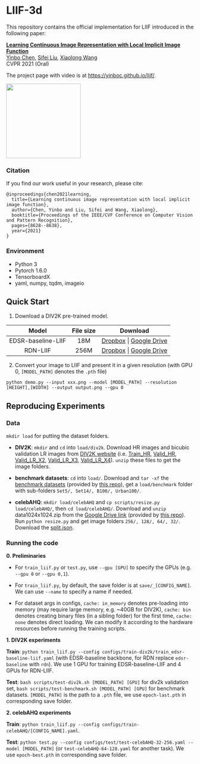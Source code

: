 # LIIF-3d

This repository contains the official implementation for LIIF introduced in the following paper:

[**Learning Continuous Image Representation with Local Implicit Image Function**](https://arxiv.org/abs/2012.09161)
<br>
[Yinbo Chen](https://yinboc.github.io/), [Sifei Liu](https://www.sifeiliu.net/), [Xiaolong Wang](https://xiaolonw.github.io/)
<br>
CVPR 2021 (Oral)

The project page with video is at https://yinboc.github.io/liif/.

<img src="https://user-images.githubusercontent.com/10364424/102488232-b3c96080-40a6-11eb-905f-a1a21b7c6f8a.png" width="200">

### Citation

If you find our work useful in your research, please cite:

```
@inproceedings{chen2021learning,
  title={Learning continuous image representation with local implicit image function},
  author={Chen, Yinbo and Liu, Sifei and Wang, Xiaolong},
  booktitle={Proceedings of the IEEE/CVF Conference on Computer Vision and Pattern Recognition},
  pages={8628--8638},
  year={2021}
}
```

### Environment
- Python 3
- Pytorch 1.6.0
- TensorboardX
- yaml, numpy, tqdm, imageio

## Quick Start

1. Download a DIV2K pre-trained model.

Model|File size|Download
:-:|:-:|:-:
EDSR-baseline-LIIF|18M|[Dropbox](https://www.dropbox.com/s/6f402wcn4v83w2v/edsr-baseline-liif.pth?dl=0) &#124; [Google Drive](https://drive.google.com/file/d/1wBHSrgPLOHL_QVhPAIAcDC30KSJLf67x/view?usp=sharing)
RDN-LIIF|256M|[Dropbox](https://www.dropbox.com/s/mzha6ll9kb9bwy0/rdn-liif.pth?dl=0) &#124; [Google Drive](https://drive.google.com/file/d/1xaAx6lBVVw_PJ3YVp02h3k4HuOAXcUkt/view?usp=sharing)

2. Convert your image to LIIF and present it in a given resolution (with GPU 0, `[MODEL_PATH]` denotes the `.pth` file)

```
python demo.py --input xxx.png --model [MODEL_PATH] --resolution [HEIGHT],[WIDTH] --output output.png --gpu 0
```

## Reproducing Experiments

### Data

`mkdir load` for putting the dataset folders.

- **DIV2K**: `mkdir` and `cd` into `load/div2k`. Download HR images and bicubic validation LR images from [DIV2K website](https://data.vision.ee.ethz.ch/cvl/DIV2K/) (i.e. [Train_HR](http://data.vision.ee.ethz.ch/cvl/DIV2K/DIV2K_train_HR.zip), [Valid_HR](http://data.vision.ee.ethz.ch/cvl/DIV2K/DIV2K_valid_HR.zip), [Valid_LR_X2](http://data.vision.ee.ethz.ch/cvl/DIV2K/DIV2K_valid_LR_bicubic_X2.zip), [Valid_LR_X3](http://data.vision.ee.ethz.ch/cvl/DIV2K/DIV2K_valid_LR_bicubic_X3.zip), [Valid_LR_X4](http://data.vision.ee.ethz.ch/cvl/DIV2K/DIV2K_valid_LR_bicubic_X4.zip)). `unzip` these files to get the image folders.

- **benchmark datasets**: `cd` into `load/`. Download and `tar -xf` the [benchmark datasets](https://cv.snu.ac.kr/research/EDSR/benchmark.tar) (provided by [this repo](https://github.com/thstkdgus35/EDSR-PyTorch)), get a `load/benchmark` folder with sub-folders `Set5/, Set14/, B100/, Urban100/`.

- **celebAHQ**: `mkdir load/celebAHQ` and `cp scripts/resize.py load/celebAHQ/`, then `cd load/celebAHQ/`. Download and `unzip` data1024x1024.zip from the [Google Drive link](https://drive.google.com/drive/folders/11Vz0fqHS2rXDb5pprgTjpD7S2BAJhi1P?usp=sharing) (provided by [this repo](github.com/suvojit-0x55aa/celebA-HQ-dataset-download)). Run `python resize.py` and get image folders `256/, 128/, 64/, 32/`. Download the [split.json](https://www.dropbox.com/s/2qeijojdjzvp3b9/split.json?dl=0).

### Running the code

**0. Preliminaries**

- For `train_liif.py` or `test.py`, use `--gpu [GPU]` to specify the GPUs (e.g. `--gpu 0` or `--gpu 0,1`).

- For `train_liif.py`, by default, the save folder is at `save/_[CONFIG_NAME]`. We can use `--name` to specify a name if needed.

- For dataset args in configs, `cache: in_memory` denotes pre-loading into memory (may require large memory, e.g. ~40GB for DIV2K), `cache: bin` denotes creating binary files (in a sibling folder) for the first time, `cache: none` denotes direct loading. We can modify it according to the hardware resources before running the training scripts.

**1. DIV2K experiments**

**Train**: `python train_liif.py --config configs/train-div2k/train_edsr-baseline-liif.yaml` (with EDSR-baseline backbone, for RDN replace `edsr-baseline` with `rdn`). We use 1 GPU for training EDSR-baseline-LIIF and 4 GPUs for RDN-LIIF.

**Test**: `bash scripts/test-div2k.sh [MODEL_PATH] [GPU]` for div2k validation set, `bash scripts/test-benchmark.sh [MODEL_PATH] [GPU]` for benchmark datasets. `[MODEL_PATH]` is the path to a `.pth` file, we use `epoch-last.pth` in corresponding save folder.

**2. celebAHQ experiments**

**Train**: `python train_liif.py --config configs/train-celebAHQ/[CONFIG_NAME].yaml`.

**Test**: `python test.py --config configs/test/test-celebAHQ-32-256.yaml --model [MODEL_PATH]` (or `test-celebAHQ-64-128.yaml` for another task). We use `epoch-best.pth` in corresponding save folder.
